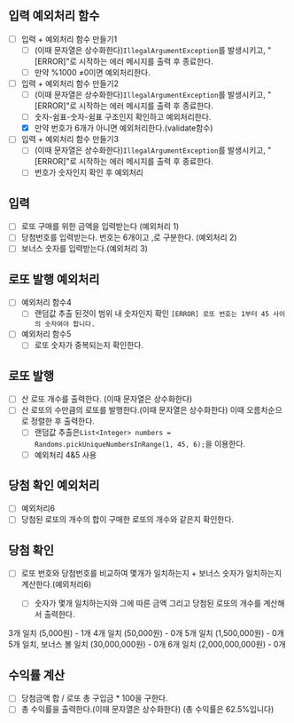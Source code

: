 ## 입력 예외처리 함수

- [ ] 입력 + 예외처리 함수 만들기1
  - [ ] (이때 문자열은 상수화한다)`IllegalArgumentException`를 발생시키고, "[ERROR]"로 시작하는 에러 메시지를 출력 후 종료한다.
  - [ ] 만약 %1000 ≠0이면 예외처리한다.

- [ ] 입력 + 예외처리 함수 만들기2
  - [ ] (이때 문자열은 상수화한다)`IllegalArgumentException`를 발생시키고, "[ERROR]"로 시작하는 에러 메시지를 출력 후 종료한다.
  - [ ] 숫자-쉼표-숫자-쉼표 구조인지 확인하고 예외처리한다.
  - [x] 만약 번호가 6개가 아니면 예외처리한다.(validate함수)

- [ ] 입력 + 예외처리 함수 만들기3
  - [ ] (이때 문자열은 상수화한다)`IllegalArgumentException`를 발생시키고, "[ERROR]"로 시작하는 에러 메시지를 출력 후 종료한다.
  - [ ] 번호가 숫자인지 확인 후 예외처리

## 입력

- [ ] 로또 구매를 위한 금액을 입력받는다 (예외처리 1)
- [ ] 당첨번호를 입력받는다. 번호는 6개이고 ,로 구분한다. (예외처리 2)
- [ ] 보너스 숫자를 입력받는다.(예외처리 3)

## 로또 발행 예외처리
- [ ] 예외처리 함수4
  - [ ] 랜덤값 추출 된것이 범위 내 숫자인지 확인 `[ERROR] 로또 번호는 1부터 45 사이의 숫자여야 합니다.`
- [ ] 예외처리 함수5
  - [ ] 로또 숫자가 중복되는지 확인한다.

## 로또 발행
- [ ] 산 로또 개수를 출력한다. (이때 문자열은 상수화한다)
- [ ] 산 로또의 수만큼의 로또를 발행한다.(이때 문자열은 상수화한다) 이때 오름차순으로 정렬한 후 출력한다.
  - [ ] 랜덤값 추출은`List<Integer> numbers = Randoms.pickUniqueNumbersInRange(1, 45, 6);`을 이용한다.
  - [ ] 예외처리 4&5 사용

## 당첨 확인 예외처리
-[ ] 예외처리6
- [ ] 당첨된 로또의 개수의 합이 구매한 로또의 개수와 같은지 확인한다.
## 당첨 확인

- [ ] 로또 번호와 당첨번호를 비교하여 몇개가 일치하는지 + 보너스 숫자가 일치하는지 계산한다.(예외처리6)
  - [ ] 숫자가 몇개 일치하는지와 그에 따른 금액 그리고 당첨된 로또의 개수를 계산해서 출력한다.


3개 일치 (5,000원) - 1개
4개 일치 (50,000원) - 0개
5개 일치 (1,500,000원) - 0개
5개 일치, 보너스 볼 일치 (30,000,000원) - 0개
6개 일치 (2,000,000,000원) - 0개

## 수익률 계산

-[ ] 당첨금액 합 / 로또 총 구입금 * 100을 구한다.
-[ ] 총 수익률을 출력한다.(이때 문자열은 상수화한다) (총 수익률은 62.5%입니다)